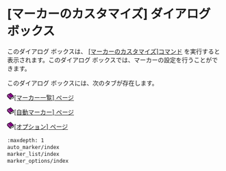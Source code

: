 # \[マーカーのカスタマイズ\] ダイアログ ボックス

このダイアログ ボックスは、 [\[マーカーのカスタマイズ\]コマンド](../../cmd/tools/customize_markers) を実行すると表示されます。このダイアログ
ボックスでは、マーカーの設定を行うことができます。

このダイアログ ボックスには、次のタブが存在します。

![](../../images/b.gif)[\[マーカー一覧\] ページ](marker_list/index)

![](../../images/b.gif)[\[自動マーカー\] ページ](auto_marker/index)

![](../../images/b.gif)[\[オプション\] ページ](marker_options/index)


```{toctree}
:maxdepth: 1
auto_marker/index
marker_list/index
marker_options/index
```
